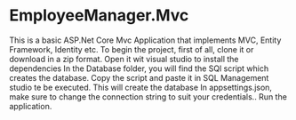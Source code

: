 # EmployeeManager.Mvc
This is a basic ASP.Net Core Mvc Application that implements MVC, Entity Framework, Identity etc.
To begin the project, first of all, clone it or download in a zip format.
Open it wit visual studio to install the dependencies
In the Database folder, you will find the SQl script which creates the database. Copy the script and paste it in SQL Management studio te be executed. This will create the database
In appsettings.json, make sure to change the connection string to suit your credentials..
Run the application. 
